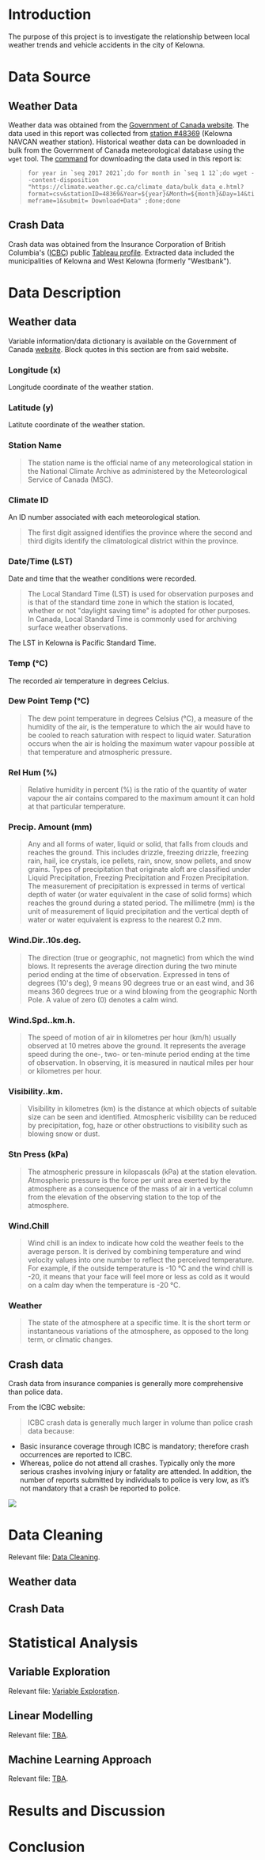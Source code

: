 # Introduction

The purpose of this project is to investigate the relationship between local weather trends and vehicle accidents in the city of Kelowna.


# Data Source

## Weather Data

Weather data was obtained from the [Government of Canada website](https://climate.weather.gc.ca/). The data used in this report was collected from [station \#48369](https://climate.weather.gc.ca/climate_data/daily_data_e.html?StationID=48369) (Kelowna NAVCAN weather station). Historical weather data can be downloaded in bulk from the Government of Canada meteorological database using the `wget` tool. The [command](https://drive.google.com/drive/folders/1WJCDEU34c60IfOnG4rv5EPZ4IhhW9vZH) for downloading the data used in this report is:

> ``for year in `seq 2017 2021`;do for month in `seq 1 12`;do wget --content-disposition "https://climate.weather.gc.ca/climate_data/bulk_data_e.html?format=csv&stationID=48369&Year=${year}&Month=${month}&Day=14&timeframe=1&submit= Download+Data" ;done;done``

## Crash Data

Crash data was obtained from the Insurance Corporation of British Columbia's ([ICBC](https://icbc.com/about-icbc/newsroom/Pages/Statistics.aspx)) public [Tableau profile](https://public.tableau.com/app/profile/icbc/viz/PublicDataset-ICBCReportedCrashesSouthernInterior/ICBCReportedCrashes-SouthernInterior). Extracted data included the municipalities of Kelowna and West Kelowna (formerly "Westbank").


# Data Description

## Weather data

Variable information/data dictionary is available on the Government of Canada [website](https://climate.weather.gc.ca/glossary_e.html). Block quotes in this section are from said website.

### Longitude (x)

Longitude coordinate of the weather station.

### Latitude (y)

Latitute coordinate of the weather station.

### Station Name

> The station name is the official name of any meteorological station in the National Climate Archive as administered by the Meteorological Service of Canada (MSC).

### Climate ID

An ID number associated with each meteorological station.

> The first digit assigned identifies the province where the second and third digits identify the climatological district within the province.

### Date/Time (LST)

Date and time that the weather conditions were recorded.

> The Local Standard Time (LST) is used for observation purposes and is that of the standard time zone in which the station is located, whether or not "daylight saving time" is adopted for other purposes. In Canada, Local Standard Time is commonly used for archiving surface weather observations.

The LST in Kelowna is Pacific Standard Time.

### Temp (°C)

The recorded air temperature in degrees Celcius.

### Dew Point Temp (°C)

> The dew point temperature in degrees Celsius (°C), a measure of the humidity of the air, is the temperature to which the air would have to be cooled to reach saturation with respect to liquid water. Saturation occurs when the air is holding the maximum water vapour possible at that temperature and atmospheric pressure.

### Rel Hum (%)

> Relative humidity in percent (%) is the ratio of the quantity of water vapour the air contains compared to the maximum amount it can hold at that particular temperature.

### Precip. Amount (mm)

> Any and all forms of water, liquid or solid, that falls from clouds and reaches the ground. This includes drizzle, freezing drizzle, freezing rain, hail, ice crystals, ice pellets, rain, snow, snow pellets, and snow grains. Types of precipitation that originate aloft are classified under Liquid Precipitation, Freezing Precipitation and Frozen Precipitation. The measurement of precipitation is expressed in terms of vertical depth of water (or water equivalent in the case of solid forms) which reaches the ground during a stated period. The millimetre (mm) is the unit of measurement of liquid precipitation and the vertical depth of water or water equivalent is express to the nearest 0.2 mm.

### Wind.Dir..10s.deg.

> The direction (true or geographic, not magnetic) from which the wind blows. It represents the average direction during the two minute period ending at the time of observation. Expressed in tens of degrees (10's deg), 9 means 90 degrees true or an east wind, and 36 means 360 degrees true or a wind blowing from the geographic North Pole. A value of zero (0) denotes a calm wind.


### Wind.Spd..km.h.

> The speed of motion of air in kilometres per hour (km/h) usually observed at 10 metres above the ground. It represents the average speed during the one-, two- or ten-minute period ending at the time of observation. In observing, it is measured in nautical miles per hour or kilometres per hour.


### Visibility..km.

> Visibility in kilometres (km) is the distance at which objects of suitable size can be seen and identified. Atmospheric visibility can be reduced by precipitation, fog, haze or other obstructions to visibility such as blowing snow or dust.


### Stn Press (kPa)

> The atmospheric pressure in kilopascals (kPa) at the station elevation. Atmospheric pressure is the force per unit area exerted by the atmosphere as a consequence of the mass of air in a vertical column from the elevation of the observing station to the top of the atmosphere.


### Wind.Chill

> Wind chill is an index to indicate how cold the weather feels to the average person. It is derived by combining temperature and wind velocity values into one number to reflect the perceived temperature.
For example, if the outside temperature is -10 °C and the wind chill is -20, it means that your face will feel more or less as cold as it would on a calm day when the temperature is -20 °C.


### Weather

> The state of the atmosphere at a specific time. It is the short term or instantaneous variations of the atmosphere, as opposed to the long term, or climatic changes.



## Crash data

Crash data from insurance companies is generally more comprehensive than police data.

From the ICBC website:

> ICBC crash data is generally much larger in volume than police crash data because:
- Basic insurance coverage through ICBC is mandatory; therefore crash occurrences are reported to ICBC.
- Whereas, police do not attend all crashes. Typically only the more serious crashes involving injury or fatality
are attended. In addition, the number of reports submitted by individuals to police is very low, as it’s not
mandatory that a crash be reported to police.

![](./misc/ICBC_data_dictionary.png)


# Data Cleaning

Relevant file: [Data Cleaning](./datacleaning.pdf).

## Weather data

<!-- combine with UBCO to get precip amount -->


## Crash Data



# Statistical Analysis

## Variable Exploration

Relevant file: [Variable Exploration](./variableinvestigation.pdf).


## Linear Modelling

Relevant file: [TBA](./NULL).


## Machine Learning Approach

Relevant file: [TBA](./NULL).


# Results and Discussion




# Conclusion
